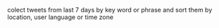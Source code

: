 colect tweets from last 7 days by key word or phrase and sort them by location, user language or time zone
